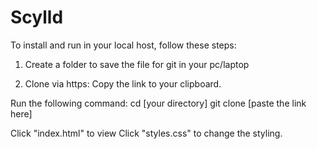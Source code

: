 # Scylld
To install and run in your local host, follow these steps: 

1) Create a folder to save the file for git in your pc/laptop

2) Clone via https: 
Copy the link to your clipboard.

Run the following command:
cd [your directory]
git clone [paste the link here]

Click "index.html" to view 
Click "styles.css" to change the styling.
